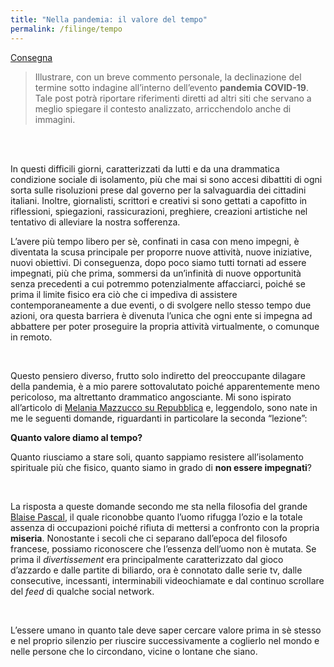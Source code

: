 ```yaml
---
title: "Nella pandemia: il valore del tempo"
permalink: /filinge/tempo
---
```

[Consegna](https://filinge.blogspot.com/2020/04/step-11-nella-pandemia.html)

> Illustrare, con un breve commento personale, la declinazione del termine sotto indagine all’interno dell’evento **pandemia COVID-19**. Tale post potrà riportare riferimenti diretti ad altri siti che servano a meglio spiegare il contesto analizzato, arricchendolo anche di immagini.

<br />
<br />

In questi difficili giorni, caratterizzati da lutti e da una drammatica condizione sociale di isolamento, più che mai si sono accesi dibattiti di ogni sorta sulle risoluzioni prese dal governo per la salvaguardia dei cittadini italiani. Inoltre, giornalisti, scrittori e creativi si sono gettati a capofitto in riflessioni, spiegazioni, rassicurazioni, preghiere, creazioni artistiche nel tentativo di alleviare la nostra sofferenza.

 L’avere più tempo libero per sè, confinati in casa con meno impegni, è diventata la scusa principale per proporre nuove attività, nuove iniziative, nuovi obiettivi. Di conseguenza, dopo poco siamo tutti tornati ad essere impegnati, più che prima, sommersi da un’infinità di nuove opportunità senza precedenti a cui potremmo potenzialmente affacciarci, poiché se prima il limite fisico era ciò che ci impediva di assistere contemporaneamente a due eventi, o di svolgere nello stesso tempo due azioni, ora questa barriera è divenuta l’unica che ogni ente si impegna ad abbattere per poter proseguire la propria attività virtualmente, o comunque in remoto.

<br />

Questo pensiero diverso, frutto solo indiretto del preoccupante dilagare della pandemia, è a mio parere sottovalutato poiché apparentemente meno pericoloso, ma altrettanto drammatico angosciante. Mi sono ispirato all’articolo di <a href="https://www.repubblica.it/cronaca/2020/03/19/news/melania_mazzucco-251728914/" rel="noopener" target="_blank">Melania Mazzucco su Repubblica</a> e, leggendolo, sono nate in me le seguenti domande, riguardanti in particolare la seconda “lezione”:

**Quanto valore diamo al tempo?**

Quanto riusciamo a stare soli, quanto sappiamo resistere all’isolamento spirituale più che fisico, quanto siamo in grado di **non essere impegnati**?

<br />

La risposta a queste domande secondo me sta nella filosofia del grande <a href="https://it.wikipedia.org/wiki/Blaise_Pascal" rel="noopener" target="_blank">Blaise Pascal</a>, il quale riconobbe quanto l’uomo rifugga l’ozio e la totale assenza di occupazioni poiché rifiuta di mettersi a confronto con la propria **miseria**. Nonostante i secoli che ci separano dall’epoca del filosofo francese, possiamo riconoscere che l’essenza dell’uomo non è mutata. Se prima il *divertissement* era principalmente caratterizzato dal gioco d’azzardo e dalle partite di biliardo, ora è connotato dalle serie tv, dalle consecutive, incessanti, interminabili videochiamate e dal continuo scrollare del *feed* di qualche social network.

<br />

L’essere umano in quanto tale deve saper cercare valore prima in sè stesso e nel proprio silenzio per riuscire successivamente a coglierlo  nel mondo e nelle persone che lo circondano, vicine o lontane che siano.

